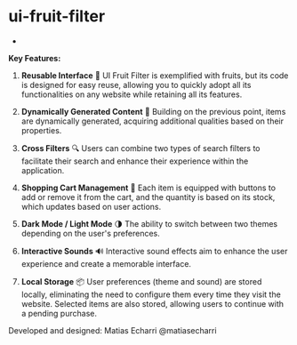 # ui-fruit-filter
-
**Key Features:**

1. **Reusable Interface** 🔄
   UI Fruit Filter is exemplified with fruits, but its code is designed for easy reuse, allowing you to quickly adopt all its functionalities on any website while retaining all its features.

2. **Dynamically Generated Content** 🔄
   Building on the previous point, items are dynamically generated, acquiring additional qualities based on their properties.

3. **Cross Filters** 🔍
   Users can combine two types of search filters to facilitate their search and enhance their experience within the application.

4. **Shopping Cart Management** 🛒
   Each item is equipped with buttons to add or remove it from the cart, and the quantity is based on its stock, which updates based on user actions.

5. **Dark Mode / Light Mode** 🌗
   The ability to switch between two themes depending on the user's preferences.

6. **Interactive Sounds** 🔊
   Interactive sound effects aim to enhance the user experience and create a memorable interface.

7. **Local Storage** 📦
   User preferences (theme and sound) are stored locally, eliminating the need to configure them every time they visit the website. Selected items are also stored, allowing users to continue with a pending purchase.

Developed and designed: Matias Echarri @matiasecharri
